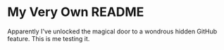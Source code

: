 # My Very Own README

Apparently I've unlocked the magical door to a wondrous hidden GitHub feature. This is me testing it.
